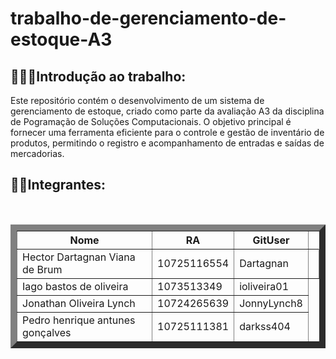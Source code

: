 # trabalho-de-gerenciamento-de-estoque-A3
<h2>👩🏻‍💻Introdução ao trabalho:</h2>
Este repositório contém o desenvolvimento de um sistema de gerenciamento de estoque, criado como parte da avaliação A3 da disciplina de Pogramação de Soluções Computacionais. O objetivo principal é fornecer uma ferramenta eficiente para o controle e gestão de inventário de produtos, permitindo o registro e acompanhamento de entradas e saídas de mercadorias.<br>
<h2>👦🏻Integrantes:</h2><br>
<table border="10">
  <tr>
    <th>Nome</th>
    <th>RA</th>
    <th>GitUser</th>
  </tr>
  <tr>
    <td>Hector Dartagnan Viana de Brum</td>
    <td>10725116554</td>
    <td>Dartagnan</td>
    <td></td>
  </tr>
  <tr>
    <td>Iago bastos de oliveira</td>
    <td>1073513349</td>
        <td>ioliveira01</td>
  </tr>
   <tr>
    <td>Jonathan Oliveira Lynch</td>
    <td>10724265639</td>
        <td>JonnyLynch8</td>
  </tr>
   <tr>
    <td>Pedro henrique antunes gonçalves</td>
    <td>10725111381</td>
        <td>darkss404</td>
  </tr>
</table
